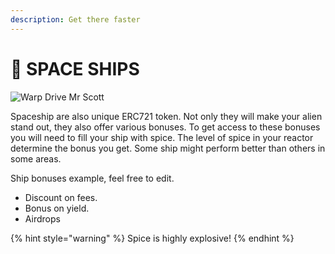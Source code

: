 ```yaml
---
description: Get there faster
---
```


# 🚀 SPACE SHIPS

![Warp Drive Mr Scott](.gitbook/assets/space\_race.jpeg)

Spaceship are also unique ERC721 token. Not only they will make your alien stand out, they also offer various bonuses. To get access to these bonuses you will need to fill your ship with spice. The level of spice in your reactor determine the bonus you get. Some ship might perform better than others in some areas.

Ship bonuses example, feel free to edit.

* Discount on fees.
* Bonus on yield.
* Airdrops

{% hint style="warning" %}
Spice is highly explosive!
{% endhint %}
